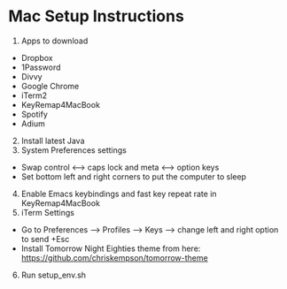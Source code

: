 Mac Setup Instructions
========

1. Apps to download
  * Dropbox
  * 1Password
  * Divvy
  * Google Chrome
  * iTerm2
  * KeyRemap4MacBook
  * Spotify
  * Adium
2. Install latest Java
3. System Preferences settings
  * Swap control <--> caps lock and meta <--> option keys
  * Set bottom left and right corners to put the computer to sleep
4. Enable Emacs keybindings and fast key repeat rate in KeyRemap4MacBook
5. iTerm Settings
  * Go to Preferences --> Profiles --> Keys --> change left and right option to send +Esc
  * Install Tomorrow Night Eighties theme from here: https://github.com/chriskempson/tomorrow-theme
6. Run setup_env.sh
